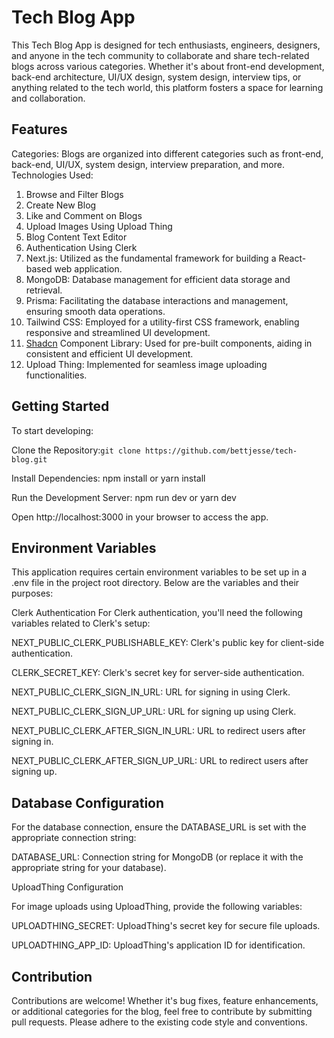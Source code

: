 # Tech Blog App

This Tech Blog App is designed for tech enthusiasts, engineers, designers, and anyone in the tech community to collaborate and share tech-related blogs across various categories. Whether it's about front-end development, back-end architecture, UI/UX design, system design, interview tips, or anything related to the tech world, this platform fosters a space for learning and collaboration.

## Features

Categories: Blogs are organized into different categories such as front-end, back-end, UI/UX, system design, interview preparation, and more.
Technologies Used:

1. Browse and Filter Blogs
2. Create New Blog
3. Like and Comment on Blogs
4. Upload Images Using Upload Thing
5. Blog Content Text Editor
6. Authentication Using Clerk
7. Next.js: Utilized as the fundamental framework for building a React-based web application.
8. MongoDB: Database management for efficient data storage and retrieval.
9. Prisma: Facilitating the database interactions and management, ensuring smooth data operations.
10. Tailwind CSS: Employed for a utility-first CSS framework, enabling responsive and streamlined UI development.
11. [Shadcn](https://ui.shadcn.com/) Component Library: Used for pre-built components, aiding in consistent and efficient UI development.
12. Upload Thing: Implemented for seamless image uploading functionalities.




## Getting Started

To start developing:

Clone the Repository:` git clone https://github.com/bettjesse/tech-blog.git `

Install Dependencies: npm install or yarn install

Run the Development Server: npm run dev or yarn dev

Open http://localhost:3000 in your browser to access the app.




## Environment Variables
This application requires certain environment variables to be set up in a .env file in the project root directory. Below are the variables and their purposes:


Clerk Authentication
For Clerk authentication, you'll need the following variables related to Clerk's setup:

NEXT_PUBLIC_CLERK_PUBLISHABLE_KEY: Clerk's public key for client-side authentication.

CLERK_SECRET_KEY: Clerk's secret key for server-side authentication.

NEXT_PUBLIC_CLERK_SIGN_IN_URL: URL for signing in using Clerk.

NEXT_PUBLIC_CLERK_SIGN_UP_URL: URL for signing up using Clerk.

NEXT_PUBLIC_CLERK_AFTER_SIGN_IN_URL: URL to redirect users after signing in.

NEXT_PUBLIC_CLERK_AFTER_SIGN_UP_URL: URL to redirect users after signing up.


## Database Configuration

For the database connection, ensure the DATABASE_URL is set with the appropriate connection string:

DATABASE_URL: Connection string for MongoDB (or replace it with the appropriate string for your database).

UploadThing Configuration


For image uploads using UploadThing, provide the following variables:

UPLOADTHING_SECRET: UploadThing's secret key for secure file uploads.

UPLOADTHING_APP_ID: UploadThing's application ID for identification.




## Contribution

Contributions are welcome! Whether it's bug fixes, feature enhancements, or additional categories for the blog, feel free to contribute by submitting pull requests. Please adhere to the existing code style and conventions.
  
